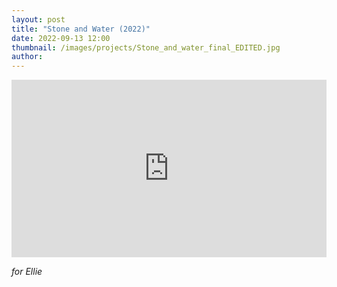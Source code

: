 ```yaml
---
layout: post
title: "Stone and Water (2022)"
date: 2022-09-13 12:00
thumbnail: /images/projects/Stone_and_water_final_EDITED.jpg
author:
---
```


<div style="padding:56.25% 0 0 0;position:relative;"><iframe src="https://player.vimeo.com/video/753962617?h=eb497ddea3&amp;badge=0&amp;autopause=0&amp;player_id=0&amp;app_id=58479" frameborder="0" allow="autoplay; fullscreen; picture-in-picture" allowfullscreen style="position:absolute;top:0;left:0;width:100%;height:100%;" title="Stone and Water"></iframe></div><script src="https://player.vimeo.com/api/player.js"></script>

_for Ellie_
